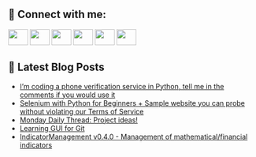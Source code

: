 ## 🔎 Connect with me:
[<img height="32" width="40" src="https://cdn.jsdelivr.net/npm/simple-icons@v5/icons/telegram.svg" />](https://t.me/bullbesh)
[<img height="32" width="40" src="https://cdn.jsdelivr.net/npm/simple-icons@v5/icons/vk.svg" />](https://vk.com/bullbesh)
[<img height="32" width="40" src="https://cdn.jsdelivr.net/npm/simple-icons@v5/icons/twitter.svg" />](https://twitter.com/bullbesh1)
[<img height="32" width="40" src="https://cdn.jsdelivr.net/npm/simple-icons@v5/icons/instagram.svg" />](https://www.instagram.com/bullbesh)
[<img height="32" width="40" src="https://cdn.jsdelivr.net/npm/simple-icons@v5/icons/reddit.svg" />](https://www.reddit.com/user/bullbesh)
[<img height="32" width="40" src="https://cdn.jsdelivr.net/npm/simple-icons@v5/icons/youtube.svg" />](https://www.youtube.com/channel/UCtfjRs6uzgq5mfm8S06WTcg)

## 📕 Latest Blog Posts
<!-- BLOG-POST-LIST:START -->
- [I’m coding a phone verification service in Python, tell me in the comments if you would use it](https://www.reddit.com/r/Python/comments/u0wx99/im_coding_a_phone_verification_service_in_python/)
- [Selenium with Python for Beginners + Sample website you can probe without violating our Terms of Service](https://www.reddit.com/r/Python/comments/u0uwsq/selenium_with_python_for_beginners_sample_website/)
- [Monday Daily Thread: Project ideas!](https://www.reddit.com/r/Python/comments/u0ujvk/monday_daily_thread_project_ideas/)
- [Learning GUI for Git](https://www.reddit.com/r/Python/comments/u0sygl/learning_gui_for_git/)
- [IndicatorManagement v0.4.0 - Management of mathematical/financial indicators](https://www.reddit.com/r/Python/comments/u0opx3/indicatormanagement_v040_management_of/)
<!-- BLOG-POST-LIST:END -->
